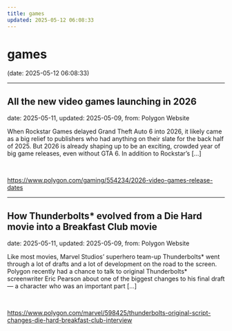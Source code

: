 ```yaml
---
title: games
updated: 2025-05-12 06:08:33
---
```


# games

(date: 2025-05-12 06:08:33)

---

## All the new video games launching in 2026

date: 2025-05-11, updated: 2025-05-09, from: Polygon Website

When Rockstar Games delayed Grand Theft Auto 6 into 2026, it likely came as a big relief to publishers who had anything on their slate for the back half of 2025. But 2026 is already shaping up to be an exciting, crowded year of big game releases, even without GTA 6. In addition to Rockstar’s [&#8230;] 

<br> 

<https://www.polygon.com/gaming/554234/2026-video-games-release-dates>

---

## How Thunderbolts* evolved from a Die Hard movie into a Breakfast Club movie

date: 2025-05-11, updated: 2025-05-09, from: Polygon Website

Like most movies, Marvel Studios’ superhero team-up Thunderbolts* went through a lot of drafts and a lot of development on the road to the screen. Polygon recently had a chance to talk to original Thunderbolts* screenwriter Eric Pearson about one of the biggest changes to his final draft —&#160;a character who was an important part [&#8230;] 

<br> 

<https://www.polygon.com/marvel/598425/thunderbolts-original-script-changes-die-hard-breakfast-club-interview>

